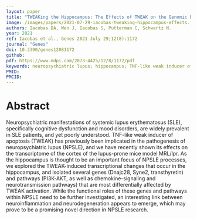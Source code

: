 ```yaml
---
layout: paper
title: "TWEAKing the Hippocampus: The Effects of TWEAK on the Genomic Fabric of the Hippocampus in a Neuropsychiatric Lupus Mouse Model"
image: /images/papers/2021-07-29-iacobas-tweaking-hippocampus-effects.jpg
authors: Iacobas DA, Wen J, Iacobas S, Putterman C, Schwartz N.
year: 2021
ref: Iacobas et al., Genes 2021 July 29;12(8):1172
journal: "Genes"
doi: 10.3390/genes12081172
github:
pdf: https://www.mdpi.com/2073-4425/12/8/1172/pdf
keywords: neuropsychiatric lupus; hippocampus; TNF-like weak inducer of apoptosis (TWEAK); Tnfsf12; Fn14; Tnfrsf12a; Akt2; PI3K-AKT pathway; Dnajc28; Syne2; transthyretin
PMID: 
PMCID: 
---
```


# Abstract
Neuropsychiatric manifestations of systemic lupus erythematosus (SLE), specifically cognitive dysfunction and mood disorders, are widely prevalent in SLE patients, and yet poorly understood. TNF-like weak inducer of apoptosis (TWEAK) has previously been implicated in the pathogenesis of neuropsychiatric lupus (NPSLE), and we have recently shown its effects on the transcriptome of the cortex of the lupus-prone mice model MRL/lpr. As the hippocampus is thought to be an important focus of NPSLE processes, we explored the TWEAK-induced transcriptional changes that occur in the hippocampus, and isolated several genes (Dnajc28, Syne2, transthyretin) and pathways (PI3K-AKT, as well as chemokine-signaling and neurotransmission pathways) that are most differentially affected by TWEAK activation. While the functional roles of these genes and pathways within NPSLE need to be further investigated, an interesting link between neuroinflammation and neurodegeneration appears to emerge, which may prove to be a promising novel direction in NPSLE research.

